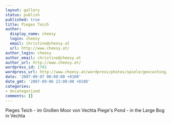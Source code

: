 ```yaml
---
layout: gallery
status: publish
published: true
title: Pieges Teich
author:
  display_name: cheesy
  login: cheesy
  email: christine@cheesy.at
  url: http://www.cheesy.at/
author_login: cheesy
author_email: christine@cheesy.at
author_url: http://www.cheesy.at/
wordpress_id: 1741
wordpress_url: http://www.cheesy.at/wordpress/photos/spiele/geocaching/2007/pieges-teich/
date: '2007-09-07 00:00:00 +0100'
date_gmt: '2007-09-06 22:00:00 +0100'
categories:
- Uncategorized
comments: []
---
```

<!--:de-->Pieges Teich - im Großen Moor von Vechta
<!--:--><!--:en-->Piege's Pond - in the Large Bog in Vechta
<!--:-->
